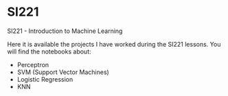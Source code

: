 # SI221

SI221 - Introduction to Machine Learning

Here it is available the projects I have worked during the SI221 lessons. You will find the notebooks about:

- Perceptron
- SVM (Support Vector Machines)
- Logistic Regression
- KNN
